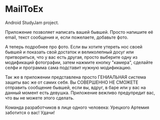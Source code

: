 # MailToEx
Android StudyJam project.

Приложение позволяет написать вашей бывшей.
Просто напишите её email, текст сообщения и, если пожелаете, добавьте фото.

А теперь подробнее про фото. 
Если вы хотите утереть нос своей бывшей и показать свой достаток и великолепный досуг или притвориться, что у вас есть другая, просто выберите одну из модификаций фотографии, затем нажмите кнопку "камера", сделайте селфи и программа сама подставит нужную модификацию.

Так же в приложении представлена просто ГЕНИАЛЬНАЯ система защиты вас же от самих себя. Вы СОВЕРШЕННО НЕ СМОЖЕТЕ отправить сообщение бывшей, если вы, вдруг, в баре или у вас на данный момент есть девушка. Приложение вежливо предупредит вас, что вы не можете этого сделать.

Команда разработчиков в лице одного человека: Урецкого Артемия заботится о вас! Удачи!
